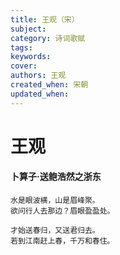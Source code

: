 ```yaml
---
title: 王观（宋）
subject: 
category: 诗词歌赋
tags: 
keywords: 
cover: 
authors: 王观
created_when: 宋朝
updated_when: 
---
```


# 王观

#### 卜算子·送鲍浩然之浙东

```
水是眼波横，山是眉峰聚。
欲问行人去那边？眉眼盈盈处。

才始送春归，又送君归去。
若到江南赶上春，千万和春住。
```
